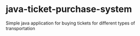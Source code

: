 # java-ticket-purchase-system

Simple java application for buying tickets for different types of transportation
